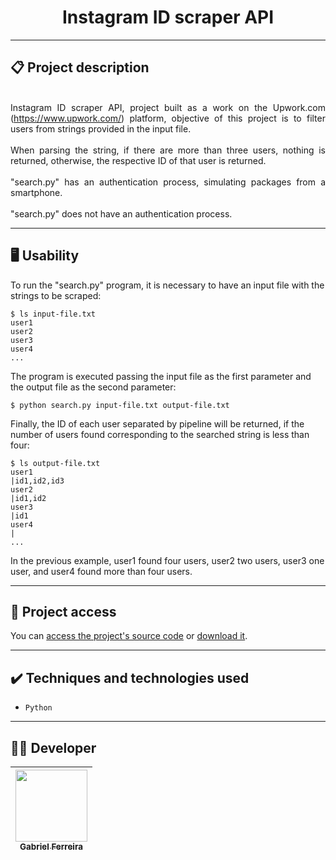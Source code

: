 <h1 align="center">Instagram ID scraper API</h1>

<hr>

## 📋 Project description

<p align="justify">
  <br>
  Instagram ID scraper API, project built as a work on the Upwork.com (<a href='https://www.upwork.com/'>https://www.upwork.com/</a>) platform, objective of this project is to filter users from strings provided in the input file. <br>
  <br>
When parsing the string, if there are more than three users, nothing is returned, otherwise, the respective ID of that user is returned.<br>
  <br>
"search.py" has an authentication process, simulating packages from a smartphone.<br>
  <br>
"search.py" does not have an authentication process.<br>
</p>

<hr>


## 🖥️ Usability

<!--sec data-title="Prompt: OS X and Linux" data-id="OSX_Linux_prompt" data-collapse=true ces-->

To run the "search.py" program, it is necessary to have an input file with the strings to be scraped: <br>

    $ ls input-file.txt 
    user1
    user2
    user3
    user4
    ...

The program is executed passing the input file as the first parameter and the output file as the second parameter: <br>  

    $ python search.py input-file.txt output-file.txt

Finally, the ID of each user separated by pipeline will be returned, if the number of users found corresponding to the searched string is less than four: <br>

    $ ls output-file.txt 
    user1
    |id1,id2,id3
    user2
    |id1,id2
    user3
    |id1
    user4
    |
    ...
    
In the previous example, user1 found four users, user2 two users, user3 one user, and user4 found more than four users.

<!--endsec-->


<hr>

## 📁 Project access

You can [access the project's source code](https://github.com/GabesSeven/instagram-id-scraper-api/) or [download it](https://github.com/GabesSeven/instagram-id-scraper-api/archive/refs/heads/main.zip).

<hr>

## ✔️ Techniques and technologies used

- ``Python``

<hr>

## 🧑‍💻 Developer

| [<img src="https://avatars.githubusercontent.com/u/37443722?v=4" width=115><br><sub>Gabriel Ferreira</sub>](https://github.com/GabesSeven)
| :---: 

